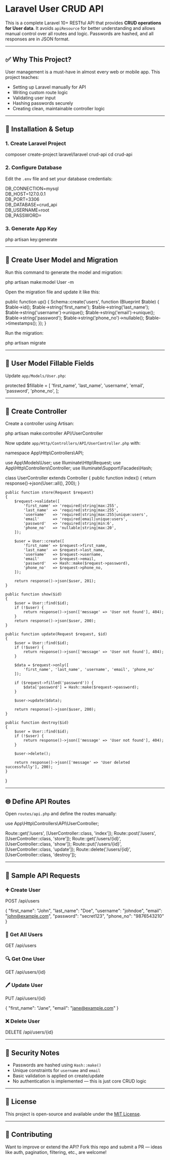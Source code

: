# Laravel User CRUD API

This is a complete Laravel 10+ RESTful API that provides **CRUD operations for User data**. It avoids `apiResource` for better understanding and allows manual control over all routes and logic. Passwords are hashed, and all responses are in JSON format.

---

## ✅ Why This Project?

User management is a must-have in almost every web or mobile app. This project teaches:

- Setting up Laravel manually for API
- Writing custom route logic
- Validating user input
- Hashing passwords securely
- Creating clean, maintainable controller logic

---

## 🚀 Installation & Setup

### 1. Create Laravel Project

composer create-project laravel/laravel crud-api
cd crud-api

### 2. Configure Database

Edit the `.env` file and set your database credentials:

DB_CONNECTION=mysql  
DB_HOST=127.0.0.1  
DB_PORT=3306  
DB_DATABASE=crud_api  
DB_USERNAME=root  
DB_PASSWORD=

### 3. Generate App Key

php artisan key:generate

---

## 🧱 Create User Model and Migration

Run this command to generate the model and migration:

php artisan make:model User -m

Open the migration file and update it like this:

public function up()
{
    Schema::create('users', function (Blueprint $table) {
        $table->id();
        $table->string('first_name');
        $table->string('last_name');
        $table->string('username')->unique();
        $table->string('email')->unique();
        $table->string('password');
        $table->string('phone_no')->nullable();
        $table->timestamps();
    });
}

Run the migration:

php artisan migrate

---

## 🧩 User Model Fillable Fields

Update `app/Models/User.php`:

protected $fillable = [
    'first_name',
    'last_name',
    'username',
    'email',
    'password',
    'phone_no',
];

---

## 🧠 Create Controller

Create a controller using Artisan:

php artisan make:controller API/UserController

Now update `app/Http/Controllers/API/UserController.php` with:

namespace App\Http\Controllers\API;

use App\Models\User;
use Illuminate\Http\Request;
use App\Http\Controllers\Controller;
use Illuminate\Support\Facades\Hash;

class UserController extends Controller
{
    public function index()
    {
        return response()->json(User::all(), 200);
    }

    public function store(Request $request)
    {
        $request->validate([
            'first_name' => 'required|string|max:255',
            'last_name'  => 'required|string|max:255',
            'username'   => 'required|string|max:255|unique:users',
            'email'      => 'required|email|unique:users',
            'password'   => 'required|string|min:6',
            'phone_no'   => 'nullable|string|max:20',
        ]);

        $user = User::create([
            'first_name' => $request->first_name,
            'last_name'  => $request->last_name,
            'username'   => $request->username,
            'email'      => $request->email,
            'password'   => Hash::make($request->password),
            'phone_no'   => $request->phone_no,
        ]);

        return response()->json($user, 201);
    }

    public function show($id)
    {
        $user = User::find($id);
        if (!$user) {
            return response()->json(['message' => 'User not found'], 404);
        }
        return response()->json($user, 200);
    }

    public function update(Request $request, $id)
    {
        $user = User::find($id);
        if (!$user) {
            return response()->json(['message' => 'User not found'], 404);
        }

        $data = $request->only([
            'first_name', 'last_name', 'username', 'email', 'phone_no'
        ]);

        if ($request->filled('password')) {
            $data['password'] = Hash::make($request->password);
        }

        $user->update($data);

        return response()->json($user, 200);
    }

    public function destroy($id)
    {
        $user = User::find($id);
        if (!$user) {
            return response()->json(['message' => 'User not found'], 404);
        }

        $user->delete();

        return response()->json(['message' => 'User deleted successfully'], 200);
    }
}

---

## 🌐 Define API Routes

Open `routes/api.php` and define the routes manually:

use App\Http\Controllers\API\UserController;

Route::get('/users', [UserController::class, 'index']);
Route::post('/users', [UserController::class, 'store']);
Route::get('/users/{id}', [UserController::class, 'show']);
Route::put('/users/{id}', [UserController::class, 'update']);
Route::delete('/users/{id}', [UserController::class, 'destroy']);

---

## 🧪 Sample API Requests

### ➕ Create User

POST /api/users

{
  "first_name": "John",
  "last_name": "Doe",
  "username": "johndoe",
  "email": "john@example.com",
  "password": "secret123",
  "phone_no": "9876543210"
}

### 📃 Get All Users

GET /api/users

### 🔍 Get One User

GET /api/users/{id}

### 🖊️ Update User

PUT /api/users/{id}

{
  "first_name": "Jane",
  "email": "jane@example.com"
}

### ❌ Delete User

DELETE /api/users/{id}

---

## 🔐 Security Notes

- Passwords are hashed using `Hash::make()`
- Unique constraints for `username` and `email`
- Basic validation is applied on create/update
- No authentication is implemented — this is just core CRUD logic

---

## 📜 License

This project is open-source and available under the [MIT License](https://opensource.org/licenses/MIT).

---

## 🙌 Contributing

Want to improve or extend the API? Fork this repo and submit a PR — ideas like auth, pagination, filtering, etc., are welcome!
```
